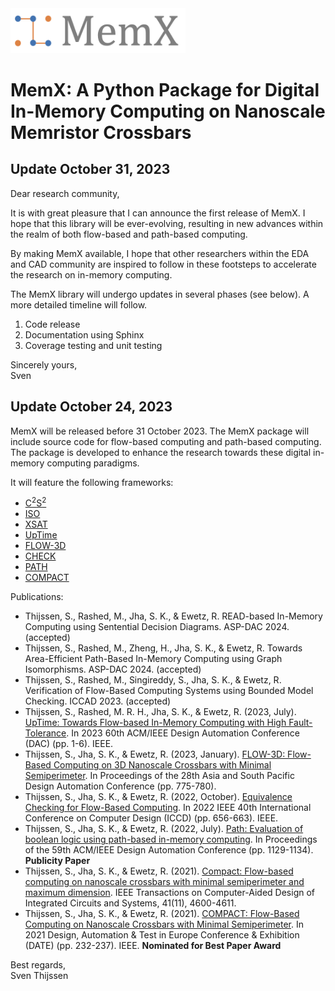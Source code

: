 <img src="docs/source/_static/memx_banner.png" width="280px"/>

# MemX: A Python Package for Digital In-Memory Computing on Nanoscale Memristor Crossbars

## Update October 31, 2023
Dear research community,

It is with great pleasure that I can announce the first release of MemX.
I hope that this library will be ever-evolving, resulting in new advances within the realm of both flow-based and path-based computing.

By making MemX available, I hope that other researchers within the EDA and CAD community are inspired to follow in these footsteps to accelerate the research on in-memory computing.

The MemX library will undergo updates in several phases (see below). A more detailed timeline will follow.

1. Code release
2. Documentation using Sphinx
3. Coverage testing and unit testing

Sincerely yours,\
Sven

## Update October 24, 2023
MemX will be released before 31 October 2023. The MemX package will include source code for flow-based computing and path-based computing.
The package is developed to enhance the research towards these digital in-memory computing paradigms.

It will feature the following frameworks:
- [C<sup>2</sup>S<sup>2</sup>](https://github.com/sventhijssen/c2s2)
- [ISO](https://github.com/sventhijssen/iso)
- [XSAT](https://github.com/sventhijssen/xsat)
- [UpTime](https://github.com/sventhijssen/uptime)
- [FLOW-3D](https://github.com/sventhijssen/flow-3d)
- [CHECK](https://github.com/sventhijssen/check)
- [PATH](https://github.com/sventhijssen/path)
- [COMPACT](https://github.com/sventhijssen/compact)

Publications:
- Thijssen, S., Rashed, M., Jha, S. K., & Ewetz, R. READ-based In-Memory Computing using Sentential Decision Diagrams. ASP-DAC 2024. (accepted)
- Thijssen, S., Rashed, M., Zheng, H., Jha, S. K., & Ewetz, R. Towards Area-Efficient Path-Based In-Memory Computing using Graph Isomorphisms. ASP-DAC 2024. (accepted)
- Thijssen, S., Rashed, M., Singireddy, S., Jha, S. K., & Ewetz, R. Verification of Flow-Based Computing Systems using Bounded Model Checking. ICCAD 2023. (accepted) 
- Thijssen, S., Rashed, M. R. H., Jha, S. K., & Ewetz, R. (2023, July). [UpTime: Towards Flow-based In-Memory Computing with High Fault-Tolerance](https://ieeexplore.ieee.org/document/10247692). In 2023 60th ACM/IEEE Design Automation Conference (DAC) (pp. 1-6). IEEE.
- Thijssen, S., Jha, S. K., & Ewetz, R. (2023, January). [FLOW-3D: Flow-Based Computing on 3D Nanoscale Crossbars with Minimal Semiperimeter](https://ieeexplore.ieee.org/document/10044773). In Proceedings of the 28th Asia and South Pacific Design Automation Conference (pp. 775-780).
- Thijssen, S., Jha, S. K., & Ewetz, R. (2022, October). [Equivalence Checking for Flow-Based Computing](https://ieeexplore.ieee.org/document/9978381). In 2022 IEEE 40th International Conference on Computer Design (ICCD) (pp. 656-663). IEEE.
- Thijssen, S., Jha, S. K., & Ewetz, R. (2022, July). [Path: Evaluation of boolean logic using path-based in-memory computing](https://dl.acm.org/doi/pdf/10.1145/3489517.3530596). In Proceedings of the 59th ACM/IEEE Design Automation Conference (pp. 1129-1134). **Publicity Paper** 
- Thijssen, S., Jha, S. K., & Ewetz, R. (2021). [Compact: Flow-based computing on nanoscale crossbars with minimal semiperimeter and maximum dimension](https://ieeexplore.ieee.org/document/9662445). IEEE Transactions on Computer-Aided Design of Integrated Circuits and Systems, 41(11), 4600-4611.
- Thijssen, S., Jha, S. K., & Ewetz, R. (2021). [COMPACT: Flow-Based Computing on Nanoscale Crossbars with Minimal Semiperimeter](https://ieeexplore.ieee.org/document/9473995). In 2021 Design, Automation & Test in Europe Conference & Exhibition (DATE) (pp. 232-237). IEEE. **Nominated for Best Paper Award** 

Best regards,\
Sven Thijssen
